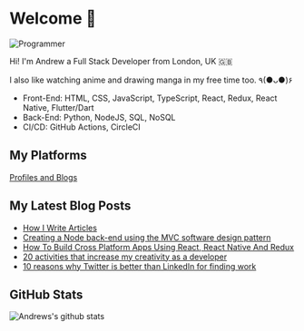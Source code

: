 # Welcome 👋

![Programmer](https://res.cloudinary.com/d74fh3kw/image/upload/v1617063549/twitter-banner_wtcajg.png 'Programmer')

Hi! I'm Andrew a Full Stack Developer from London, UK 🇬🇧

I also like watching anime and drawing manga in my free time too. ٩(●ᴗ●)۶

- Front-End: HTML, CSS, JavaScript, TypeScript, React, Redux, React Native, Flutter/Dart
- Back-End: Python, NodeJS, SQL, NoSQL
- CI/CD: GitHub Actions, CircleCI

## My Platforms

[Profiles and Blogs](https://linktr.ee/andrewbaisden)

## My Latest Blog Posts

<!-- BLOG-POST-LIST:START -->
- [How I Write Articles](https://dev.to/andrewbaisden/how-i-write-articles-3985)
- [Creating a Node back-end using the MVC software design pattern](https://dev.to/andrewbaisden/creating-a-node-back-end-using-the-mvc-software-design-pattern-5d82)
- [How To Build Cross Platform Apps Using React, React Native And Redux](https://dev.to/andrewbaisden/how-to-build-cross-platform-apps-using-react-react-native-and-redux-212o)
- [20 activities that increase my creativity as a developer](https://dev.to/andrewbaisden/20-activities-that-increase-my-creativity-as-a-developer-244n)
- [10 reasons why Twitter is better than LinkedIn for finding work](https://dev.to/andrewbaisden/10-reasons-why-twitter-is-better-than-linkedin-for-finding-work-gbk)
<!-- BLOG-POST-LIST:END -->

## GitHub Stats

![Andrews's github stats](https://github-readme-stats.vercel.app/api?username=andrewbaisden&show_icons=true&theme=tokyonight)
